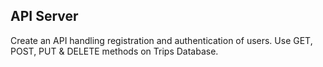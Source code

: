 ## API Server

Create an API handling registration and authentication of users.
Use GET, POST, PUT & DELETE methods on Trips Database. 
